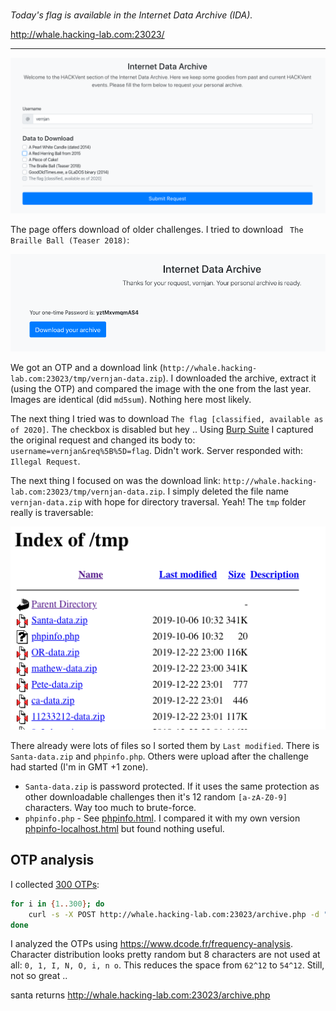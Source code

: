 #

_Today's flag is available in the Internet Data Archive (IDA)._

http://whale.hacking-lab.com:23023/

---

![](IDA-home.png)

The page offers download of older challenges. I tried to download ` The Braille Ball (Teaser 2018)`:

![](IDA-download.png)

We got an OTP and a download link (`http://whale.hacking-lab.com:23023/tmp/vernjan-data.zip`).
I downloaded the archive, extract it (using the OTP) and compared the image with the one from the last year.
Images are identical (did `md5sum`). Nothing here most likely.

The next thing I tried was to download `The flag [classified, available as of 2020]`. The checkbox is disabled but
hey .. Using [Burp Suite](https://portswigger.net/burp) I captured the original request and changed its body to:
`username=vernjan&req%5B%5D=flag`. Didn't work. Server responded with: `Illegal Request`.


The next thing I focused on was the download link: `http://whale.hacking-lab.com:23023/tmp/vernjan-data.zip`.
I simply deleted the file name `vernjan-data.zip` with hope for directory traversal. Yeah! The `tmp` folder really
is traversable:

![](IDA-dir-traversal.png)

There already were lots of files so I sorted them by `Last modified`. There is `Santa-data.zip` and `phpinfo.php`.
Others were upload after the challenge had started (I'm in GMT +1 zone).
- `Santa-data.zip` is password protected. If it uses the same protection as other downloadable challenges then it's
12 random `[a-zA-Z0-9]` characters. Way too much to brute-force.
- `phpinfo.php` - See [phpinfo.html](phpinfo-day23.html). I compared it with my own version
[phpinfo-localhost.html](phpinfo-localhost.html) but found nothing useful.
 
## OTP analysis

I collected [300 OTPs](OTPs.txt):
```bash
for i in {1..300}; do
    curl -s -X POST http://whale.hacking-lab.com:23023/archive.php -d "username=xxx&req%5B%5D=candle" | grep "Your one-time Password" | grep -o "<strong>.*</strong>" | cut -c9-20 >> passwords.txt
done
```

I analyzed the OTPs using https://www.dcode.fr/frequency-analysis. 
Character distribution looks pretty random but 8 characters are not used at all: `0, 1, I, N, O, i, n o`.
This reduces the space from `62^12` to `54^12`. Still, not so great ..









santa returns http://whale.hacking-lab.com:23023/archive.php